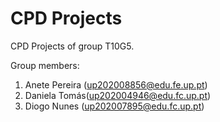 # CPD Projects

CPD Projects of group T10G5.

Group members:

1. Anete Pereira (up202008856@edu.fe.up.pt)
2. Daniela Tomás(up202004946@edu.fc.up.pt)
3. Diogo Nunes (up202007895@edu.fc.up.pt)

